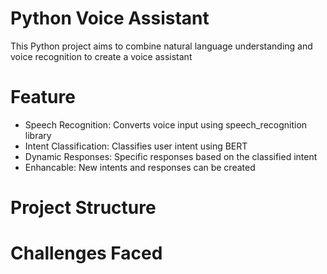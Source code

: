 # Python Voice Assistant
This Python project aims to combine natural language understanding and voice recognition to create a voice assistant

# Feature
- Speech Recognition: Converts voice input using speech_recognition library
- Intent Classification: Classifies user intent using BERT
- Dynamic Responses: Specific responses based on the classified intent
- Enhancable: New intents and responses can be created

# Project Structure


# Challenges Faced

